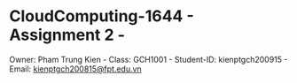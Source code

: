 # CloudComputing-1644 - Assignment 2 - 
Owner: Pham Trung Kien -
Class: GCH1001 -
Student-ID: kienptgch200915 -
Email: kienptgch200815@fpt.edu.vn
